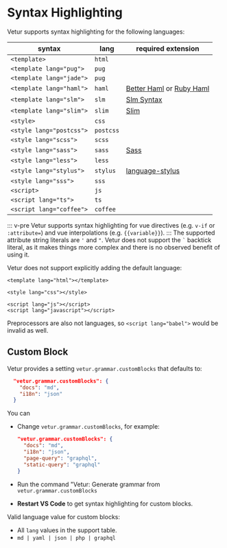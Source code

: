 # Syntax Highlighting

Vetur supports syntax highlighting for the following languages:

| syntax                   | lang      | required extension                                                                                                                                                 |
| ------------------------ | --------- | ------------------------------------------------------------------------------------------------------------------------------------------------------------------ |
| `<template>`             | `html`    |
| `<template lang="pug">`  | `pug`     |
| `<template lang="jade">` | `pug`     |
| `<template lang="haml">` | `haml`    | [Better Haml](https://marketplace.visualstudio.com/items?itemName=karunamurti.haml) or [Ruby Haml](https://marketplace.visualstudio.com/items?itemName=vayan.haml) |
| `<template lang="slm">`  | `slm`     | [Slm Syntax](https://marketplace.visualstudio.com/items?itemName=mrmlnc.vscode-slm)                                                                                |
| `<template lang="slim">` | `slim`    | [Slim](https://marketplace.visualstudio.com/items?itemName=sianglim.slim)                                                                                          |
| `<style>`                | `css`     |
| `<style lang="postcss">` | `postcss` |
| `<style lang="scss">`    | `scss`    |
| `<style lang="sass">`    | `sass`    | [Sass](https://marketplace.visualstudio.com/items?itemName=Syler.sass-indented)                                                                             |
| `<style lang="less">`    | `less`    |
| `<style lang="stylus">`  | `stylus`  | [language-stylus](https://marketplace.visualstudio.com/items?itemName=sysoev.language-stylus)
| `<style lang="sss">`     | `sss`     |                                                           |
| `<script>`               | `js`      |
| `<script lang="ts">`     | `ts`      |
| `<script lang="coffee">` | `coffee`  |

::: v-pre
Vetur supports syntax highlighting for vue directives (e.g. `v-if` or `:attribute=`) and vue interpolations (e.g. `{{variable}}`).
:::
The supported attribute string literals are `'` and `"`.
Vetur does not support the `` ` `` backtick literal, as it makes things more complex and there is no observed benefit of using it.

Vetur does not support explicitly adding the default language:

```vue
<template lang="html"></template>

<style lang="css"></style>

<script lang="js"></script>
<script lang="javascript"></script>
```

Preprocessors are also not languages, so `<script lang="babel">` would be invalid as well.

## Custom Block

Vetur provides a setting `vetur.grammar.customBlocks` that defaults to:

```json
  "vetur.grammar.customBlocks": {
    "docs": "md",
    "i18n": "json"
  }
```

You can

- Change `vetur.grammar.customBlocks`, for example:

  ```json
  "vetur.grammar.customBlocks": {
    "docs": "md",
    "i18n": "json",
    "page-query": "graphql",
    "static-query": "graphql"
  }
  ```

- Run the command "Vetur: Generate grammar from `vetur.grammar.customBlocks`
- **Restart VS Code** to get syntax highlighting for custom blocks.

Valid language value for custom blocks:

- All `lang` values in the support table.
- `md | yaml | json | php | graphql`

